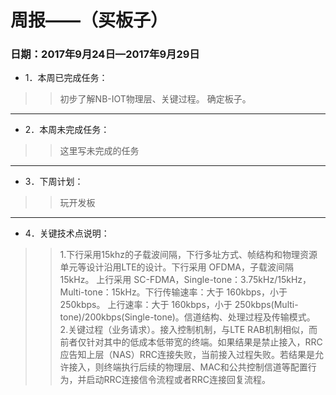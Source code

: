 # 周报——（买板子）				
### 日期：2017年9月24日—2017年9月29日
* 1．本周已完成任务：<br> 
 >>初步了解NB-IOT物理层、关键过程。
 确定板子。
* * *

* 2．本周未完成任务：<br>
>>这里写未完成的任务

* * *

* 3．下周计划：<br>
>>玩开发板
 
 * * *
 
* 4．关键技术点说明：<br>
>>1.下行采用15khz的子载波间隔，下行多址方式、帧结构和物理资源单元等设计沿用LTE的设计。下行采用 OFDMA，子载波间隔 15kHz。 上行采用 SC-FDMA，Single-tone：3.75kHz/15kHz，Multi-tone：15kHz。下行传输速率：大于 160kbps，小于 250kbps。 上行速率：大于 160kbps，小于 250kbps(Multi-tone)/200kbps(Single-tone)。信道结构、处理过程及传输模式。
>>2.关键过程（业务请求）。接入控制机制，与LTE RAB机制相似，而前者仅针对其中的低成本低带宽的终端。如果结果是禁止接入，RRC应告知上层（NAS）RRC连接失败，当前接入过程失败。若结果是允许接入，则终端执行后续的物理层、MAC和公共控制信道等配置行为，并启动RRC连接信令流程或者RRC连接回复流程。

